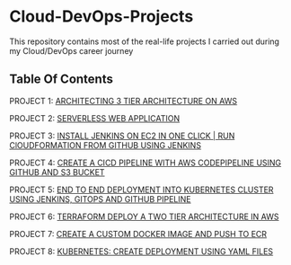 # Cloud-DevOps-Projects

This repository contains most of the real-life projects I carried out during my Cloud/DevOps career journey

## Table Of Contents

PROJECT 1: [ARCHITECTING 3 TIER ARCHITECTURE ON AWS](https://github.com/georgeonalo/hello-world)

PROJECT 2: [SERVERLESS WEB APPLICATION](https://github.com/georgeonalo/Serverless-Web-Application)

PROJECT 3: [INSTALL JENKINS ON EC2 IN ONE CLICK | RUN ClOUDFORMATION FROM GITHUB USING JENKINS](https://github.com/georgeonalo/Run-Infra-as-Code-with-Jenkins)

PROJECT 4: [CREATE A CICD PIPELINE WITH AWS CODEPIPELINE USING GITHUB AND S3 BUCKET](https://github.com/georgeonalo/CI-CD-Pipeline-with-AWS-CodePipeline)

PROJECT 5: [END TO END DEPLOYMENT INTO KUBERNETES CLUSTER USING JENKINS, GITOPS AND GITHUB PIPELINE](https://github.com/georgeonalo/GitOps)

PROJECT 6: [TERRAFORM DEPLOY A TWO TIER ARCHITECTURE IN AWS](https://github.com/georgeonalo/Terraform-Deploy-a-Two-Tier-Architecture-in-AWS)

PROJECT 7: [CREATE A CUSTOM DOCKER IMAGE AND PUSH TO ECR](https://github.com/georgeonalo/Create-a-Custom-Docker-Image)

PROJECT 8: [KUBERNETES: CREATE DEPLOYMENT USING YAML FILES
](https://github.com/georgeonalo/Kubernetes-Create-Deployments-Using-YAML-Files)
